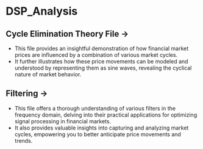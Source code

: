 # DSP_Analysis

## Cycle Elimination Theory File -> 
- This file provides an insightful demonstration of how financial market prices are influenced by a combination of various market cycles. 
- It further illustrates how these price movements can be modeled and understood by representing them as sine waves, revealing the cyclical nature of market behavior.

## Filtering -> 
- This file offers a thorough understanding of various filters in the frequency domain, delving into their practical applications for optimizing signal processing in financial markets.
- It also provides valuable insights into capturing and analyzing market cycles, empowering you to better anticipate price movements and trends.
